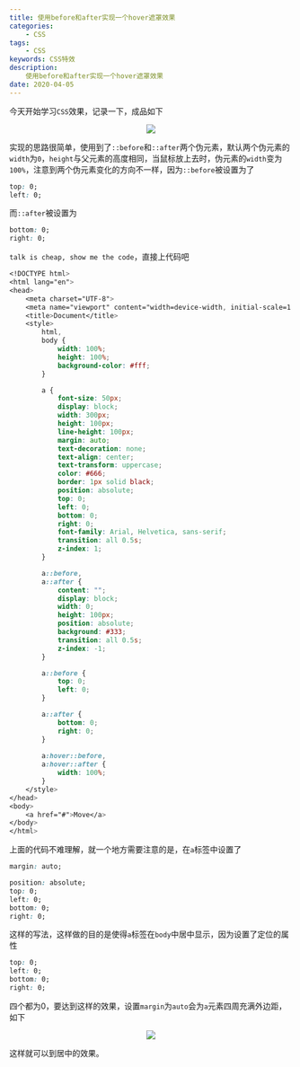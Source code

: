```yaml
---
title: 使用before和after实现一个hover遮罩效果
categories: 
	- CSS
tags:
	- CSS
keywords: CSS特效
description:
    使用before和after实现一个hover遮罩效果
date: 2020-04-05
---
```


今天开始学习`CSS`效果，记录一下，成品如下

<center>
    <img src="https://gitee.com/lastknightcoder/blogimage/raw/master/img/202004030004.gif"/>
</center>

实现的思路很简单，使用到了`::before`和`::after`两个伪元素，默认两个伪元素的`width`为`0`，`height`与父元素的高度相同，当鼠标放上去时，伪元素的`width`变为`100%`，注意到两个伪元素变化的方向不一样，因为`::before`被设置为了

```css
top: 0;
left: 0;
```

而`::after`被设置为

```css
bottom: 0;
right: 0;
```

`talk is cheap, show me the code`，直接上代码吧

```css
<!DOCTYPE html>
<html lang="en">
<head>
    <meta charset="UTF-8">
    <meta name="viewport" content="width=device-width, initial-scale=1.0">
    <title>Document</title>
    <style>
        html,
        body {
            width: 100%;
            height: 100%;
            background-color: #fff;
        }

        a {
            font-size: 50px;
            display: block;
            width: 300px;
            height: 100px;
            line-height: 100px;
            margin: auto;
            text-decoration: none;
            text-align: center;
            text-transform: uppercase;
            color: #666;
            border: 1px solid black;
            position: absolute;
            top: 0;
            left: 0;
            bottom: 0;
            right: 0;
            font-family: Arial, Helvetica, sans-serif;
            transition: all 0.5s;
            z-index: 1;
        }

        a::before,
        a::after {
            content: "";
            display: block;
            width: 0;
            height: 100px;
            position: absolute;
            background: #333;
            transition: all 0.5s;
            z-index: -1;
        }

        a::before {
            top: 0;
            left: 0;
        }

        a::after {
            bottom: 0;
            right: 0;
        }
		
        a:hover::before,
        a:hover::after {
            width: 100%;
        }
    </style>
</head>
<body>
    <a href="#">Move</a>
</body>
</html>
```

上面的代码不难理解，就一个地方需要注意的是，在`a`标签中设置了

```css
margin: auto;

position: absolute;
top: 0;
left: 0;
bottom: 0;
right: 0;
```

这样的写法，这样做的目的是使得`a`标签在`body`中居中显示，因为设置了定位的属性

```css
top: 0;
left: 0;
bottom: 0;
right: 0;
```

四个都为0，要达到这样的效果，设置`margin`为`auto`会为`a`元素四周充满外边距，如下

<center>
    <img src="https://gitee.com/lastknightcoder/blogimage/raw/master/img/20200403002007.png"/>
</center>

这样就可以到居中的效果。